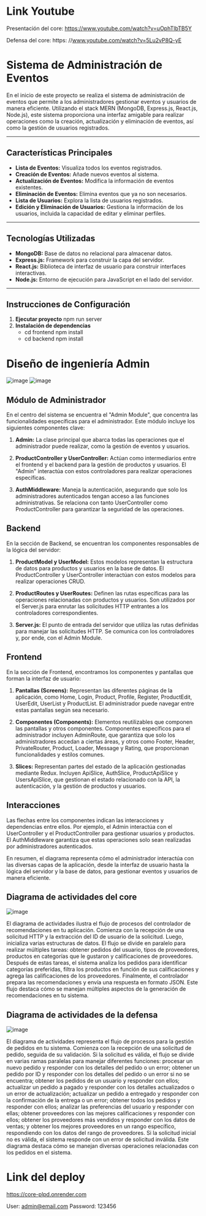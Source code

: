# Link Youtube

Presentación del core:
https://www.youtube.com/watch?v=uOphTIbTB5Y

Defensa del core: https:
//www.youtube.com/watch?v=5Lu2vP8Q-yE


# Sistema de Administración de Eventos

En el inicio de este proyecto se realiza el sistema de administración de eventos que permite a los administradores gestionar eventos y usuarios de manera eficiente. Utilizando el stack MERN (MongoDB, Express.js, React.js, Node.js), este sistema proporciona una interfaz amigable para realizar operaciones como la creación, actualización y eliminación de eventos, así como la gestión de usuarios registrados.

---

## Características Principales

- **Lista de Eventos:** Visualiza todos los eventos registrados.
- **Creación de Eventos:** Añade nuevos eventos al sistema.
- **Actualización de Eventos:** Modifica la información de eventos existentes.
- **Eliminación de Eventos:** Elimina eventos que ya no son necesarios.
- **Lista de Usuarios:** Explora la lista de usuarios registrados.
- **Edición y Eliminación de Usuarios:** Gestiona la información de los usuarios, incluida la capacidad de editar y eliminar perfiles.

---

## Tecnologías Utilizadas

- **MongoDB:** Base de datos no relacional para almacenar datos.
- **Express.js:** Framework para construir la capa del servidor.
- **React.js:** Biblioteca de interfaz de usuario para construir interfaces interactivas.
- **Node.js:** Entorno de ejecución para JavaScript en el lado del servidor.

---

## Instrucciones de Configuración

1. **Ejecutar proyecto**
   npm run server
2. **Instalación de dependencias**
   - cd frontend 
   npm install
   - cd backend
   npm install

# Diseño de ingeniería Admin
![image](https://github.com/ThyaraV/AdministracionMVC/assets/96449161/48ecece6-ed97-4646-8a05-5972ab247e31)
![image](https://github.com/ThyaraV/AdministracionMVC/assets/96449161/040a79da-713a-4643-80e4-8142286f1ec0)

## Módulo de Administrador

En el centro del sistema se encuentra el "Admin Module", que concentra las funcionalidades específicas para el administrador. Este módulo incluye los siguientes componentes clave:

1. **Admin:** La clase principal que abarca todas las operaciones que el administrador puede realizar, como la gestión de eventos y usuarios.

2. **ProductController y UserController:** Actúan como intermediarios entre el frontend y el backend para la gestión de productos y usuarios. El "Admin" interactúa con estos controladores para realizar operaciones específicas.

3. **AuthMiddleware:** Maneja la autenticación, asegurando que solo los administradores autenticados tengan acceso a las funciones administrativas. Se relaciona con tanto UserController como ProductController para garantizar la seguridad de las operaciones.

## Backend

En la sección de Backend, se encuentran los componentes responsables de la lógica del servidor:

1. **ProductModel y UserModel:** Estos modelos representan la estructura de datos para productos y usuarios en la base de datos. El ProductController y UserController interactúan con estos modelos para realizar operaciones CRUD.

2. **ProductRoutes y UserRoutes:** Definen las rutas específicas para las operaciones relacionadas con productos y usuarios. Son utilizados por el Server.js para enrutar las solicitudes HTTP entrantes a los controladores correspondientes.

3. **Server.js:** El punto de entrada del servidor que utiliza las rutas definidas para manejar las solicitudes HTTP. Se comunica con los controladores y, por ende, con el Admin Module.

## Frontend

En la sección de Frontend, encontramos los componentes y pantallas que forman la interfaz de usuario:

1. **Pantallas (Screens):** Representan las diferentes páginas de la aplicación, como Home, Login, Product, Profile, Register, ProductEdit, UserEdit, UserList y ProductList. El administrador puede navegar entre estas pantallas según sea necesario.

2. **Componentes (Components):** Elementos reutilizables que componen las pantallas y otros componentes. Componentes específicos para el administrador incluyen AdminRoute, que garantiza que solo los administradores accedan a ciertas áreas, y otros como Footer, Header, PrivateRouter, Product, Loader, Message y Rating, que proporcionan funcionalidades y estilos comunes.

3. **Slices:** Representan partes del estado de la aplicación gestionadas mediante Redux. Incluyen ApiSlice, AuthSlice, ProductApiSlice y UsersApiSlice, que gestionan el estado relacionado con la API, la autenticación, y la gestión de productos y usuarios.

## Interacciones

Las flechas entre los componentes indican las interacciones y dependencias entre ellos. Por ejemplo, el Admin interactúa con el UserController y el ProductController para gestionar usuarios y productos. El AuthMiddleware garantiza que estas operaciones solo sean realizadas por administradores autenticados.

En resumen, el diagrama representa cómo el administrador interactúa con las diversas capas de la aplicación, desde la interfaz de usuario hasta la lógica del servidor y la base de datos, para gestionar eventos y usuarios de manera eficiente.

## Diagrama de actividades del core
![image](https://github.com/ThyaraV/AdministracionMVC/assets/96449161/dcdc1b4d-2d9f-4c2e-a083-36cdf1972308)

El diagrama de actividades ilustra el flujo de procesos del controlador de recomendaciones en tu aplicación. Comienza con la recepción de una solicitud HTTP y la extracción del ID de usuario de la solicitud. Luego, inicializa varias estructuras de datos. El flujo se divide en paralelo para realizar múltiples tareas: obtener pedidos del usuario, tipos de proveedores, productos en categorías que le gustaron y calificaciones de proveedores. Después de estas tareas, el sistema analiza los pedidos para identificar categorías preferidas, filtra los productos en función de sus calificaciones y agrega las calificaciones de los proveedores. Finalmente, el controlador prepara las recomendaciones y envía una respuesta en formato JSON. Este flujo destaca cómo se manejan múltiples aspectos de la generación de recomendaciones en tu sistema.

## Diagrama de actividades de la defensa 
![image](https://github.com/ThyaraV/AdministracionMVC/assets/96449161/06e80fa2-3293-4acc-8f8e-1daae4e62b9a)

El diagrama de actividades representa el flujo de procesos para la gestión de pedidos en tu sistema. Comienza con la recepción de una solicitud de pedido, seguida de su validación. Si la solicitud es válida, el flujo se divide en varias ramas paralelas para manejar diferentes funciones: procesar un nuevo pedido y responder con los detalles del pedido o un error; obtener un pedido por ID y responder con los detalles del pedido o un error si no se encuentra; obtener los pedidos de un usuario y responder con ellos; actualizar un pedido a pagado y responder con los detalles actualizados o un error de actualización; actualizar un pedido a entregado y responder con la confirmación de la entrega o un error; obtener todos los pedidos y responder con ellos; analizar las preferencias del usuario y responder con ellas; obtener proveedores con las mejores calificaciones y responder con ellos; obtener los proveedores más vendidos y responder con los datos de ventas; y obtener los mejores proveedores en un rango específico, respondiendo con los datos del rango de proveedores. Si la solicitud inicial no es válida, el sistema responde con un error de solicitud inválida. Este diagrama destaca cómo se manejan diversas operaciones relacionadas con los pedidos en el sistema.

# Link del deploy
https://core-plpd.onrender.com

User: admin@email.com
Password: 123456

